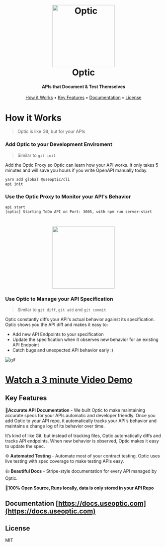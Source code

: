 
<h1 align="center">
  <br>
  <a href="https://useoptic.com"><img src="https://raw.githubusercontent.com/opticdev/optic/develop/optic-png.png" alt="Optic" width="200"></a>
  <br>
  Optic
  <br>
</h1>

<h4 align="center">APIs that Document & Test Themselves</h4>

<p align="center">

</p>

<p align="center">
    <a href="#how-it-works">How it Works</a> •
  <a href="#key-features">Key Features</a> •
  <a href="#documentation">Documentation</a> •
  <a href="#license">License</a>
</p>


# How it Works

> Optic is like Git, but for your APIs

### Add Optic to your Development Enviroment 

> Similar to `git init`

Add the Optic Proxy so Optic can learn how your API works. It only takes 5 minutes and will save you hours if you write OpenAPI manually today.
```bash
yarn add global @useoptic/cli
api init
```

### Use the Optic Proxy to Monitor your API's Behavior 

```bash
api start
[optic] Starting ToDo API on Port: 3005, with npm run server-start
```
<h1 align="center">
<img src="https://raw.githubusercontent.com/opticdev/optic/develop/webapp/public/watch.png" width="200">
</h1>

### Use Optic to Manage your API Specification 

> Similar to `git diff`, `git add` and `git commit`

Optic constantly diffs your API's actual behavior against its specification. Optic shows you the API diff and makes it easy to:
- Add new API Endpoints to your specification 
- Update the specification when it observes new behavior for an existing API Endpoint 
- Catch bugs and unexpected API behavior early :) 

![gif](https://raw.githubusercontent.com/opticdev/optic/develop/webapp/public/optic.gif)

# <a href="https://www.youtube.com/watch?v=y1XSUXbH3kQ" target="_blank">Watch a 3 minute Video Demo</a>

## Key Features
📝**Accurate API Documentation** - We built Optic to make maintaining accurate specs for your APIs automatic and developer friendly. Once you add Optic to your API repo, it automatically tracks your API’s behavior and maintains a change log of its behavior over time.

It’s kind of like Git, but instead of tracking files, Optic automatically diffs and tracks API endpoints. When new behavior is observed, Optic makes it easy to update the spec.

⚙️ **Automated Testing** - Automate most of your contract testing. Optic uses live testing with spec coverage to make testing APIs easy.

👍 **Beautiful Docs** - Stripe-style documentation for every API managed by Optic.

👋**100% Open Source, Runs locally, data is only stored in your API Repo**

## Documentation [https://docs.useoptic.com](https://docs.useoptic.com)

## License 
MIT

